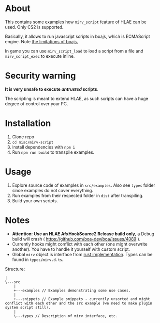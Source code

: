 # About

This contains some examples how `mirv_script` feature of HLAE can be used. Only CS2 is supported.

Basically, it allows to run javascript scripts in boajs, which is ECMAScript engine. Note [the limitations of boajs.](https://boajs.dev/conformance)

In game you can use `mirv_script_load` to load a script from a file and `mirv_script_exec` to execute inline.

# Security warning

**It is very unsafe to execute _untrusted_ scripts**.

The scripting is meant to extend HLAE, as such scripts can have a huge degree of control over your PC.

# Installation

1. Clone repo
2. `cd misc/mirv-script`
3. Install dependencies with `npm i`
4. Run `npm run build` to transpile examples.

# Usage

1. Explore source code of examples in `src/examples`. Also see `types` folder since examples do not cover everything.
2. Run examples from their respected folder in `dist` after transpiling.
3. Build your own scripts.

# Notes

- **Attention: Use an HLAE AfxHookSource2 Release build only**, a Debug build will crash ( https://github.com/boa-dev/boa/issues/4089 ).
- Currently hooks might conflict with each other (one might overwrite another). You have to handle it yourself with custom script.
- Global `mirv` object is interface from [rust implementation](https://github.com/advancedfx/advancedfx/blob/main/AfxHookSource2Rs/src/lib.rs). Types can be found in `types/mirv.d.ts`.

Structure:
```
|
\---src
    |
    +---examples // Examples demonstrating some use cases.
    |
    +---snippets // Example snippets - currently unsorted and might conflict with each other and the src example (we need to make plugin system script still).
    |
    \---types // Description of mirv interface, etc.
```
